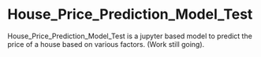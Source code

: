 # House_Price_Prediction_Model_Test
House_Price_Prediction_Model_Test is a jupyter based model to predict the price of a house based on various factors. (Work still going).
